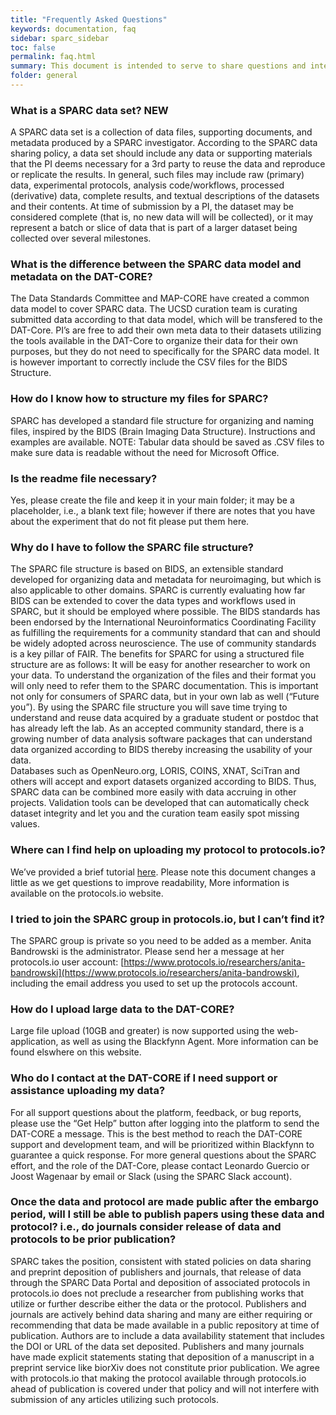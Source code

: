 ```yaml
---
title: "Frequently Asked Questions"
keywords: documentation, faq
sidebar: sparc_sidebar
toc: false
permalink: faq.html
summary: This document is intended to serve to share questions and interactions between the cores and users that may serve as FAQs
folder: general
---
```


### What is a SPARC data set? NEW
A SPARC data set is a collection of data files, supporting documents, and metadata produced by a SPARC investigator.  According to the SPARC data sharing policy, a data set should include any data or supporting materials that the PI deems necessary for a 3rd party to reuse the data and reproduce or replicate the results. In general, such files may include raw (primary) data, experimental protocols, analysis code/workflows, processed (derivative) data, complete results, and textual descriptions of the datasets and their contents.  At time of submission by a PI, the dataset may be considered complete (that is, no new data will will be collected), or it may represent a batch or slice of data that is part of a larger dataset being collected over several milestones.

### What is the difference between the SPARC data model and metadata on the DAT-CORE? 
The Data Standards Committee and MAP-CORE have created a common data model to cover SPARC data. The UCSD curation team is curating submitted data according to that data model, which will be transfered to the DAT-Core.  PI’s are free to add their own meta data to their datasets utilizing the tools available in the DAT-Core to organize their data for their own purposes, but they do not need to specifically for the SPARC data model. It is however important to correctly include the CSV files for the BIDS Structure.

### How do I know how to structure my files for SPARC?
SPARC has developed a standard file structure for organizing and naming files, inspired by the BIDS (Brain Imaging Data Structure).  Instructions and examples are available. NOTE: Tabular data should be saved as .CSV files to make sure data is readable without the need for Microsoft Office.

### Is the readme file necessary?
Yes, please create the file and keep it in your main folder; it may be a placeholder, i.e., a blank text file; however if there are notes that you have about the experiment that do not fit please put them here.

### Why do I have to follow the SPARC file structure?
The SPARC file structure is based on BIDS, an extensible standard developed for organizing data and metadata for neuroimaging, but which is also applicable to other domains.  SPARC is currently evaluating how far BIDS can be extended to cover the data types and workflows used in SPARC, but it should be employed where possible.  The BIDS standards has been endorsed by the International Neuroinformatics Coordinating Facility as fulfilling the requirements for a community standard that can and should be widely adopted across neuroscience.  The use of community standards is a key pillar of FAIR.  The benefits for SPARC for using a structured file structure are as follows:
It will be easy for another researcher to work on your data. To understand the organization of the files and their format you will only need to refer them to the SPARC documentation. This is important not only for consumers of SPARC data, but in your own lab as well (“Future you”).  By using the SPARC file structure you will save time trying to understand and reuse data acquired by a graduate student or postdoc that has already left the lab.
As an accepted community standard, there is a growing number of data analysis software packages that can understand data organized according to BIDS thereby increasing the usability of your data.  
Databases such as OpenNeuro.org, LORIS, COINS, XNAT, SciTran and others will accept and export datasets organized according to BIDS. Thus, SPARC data can be combined more easily with data accruing in other projects.
Validation tools can be developed that can automatically check dataset integrity and let you and the curation team easily spot missing values.

### Where can I find help on uploading my protocol to protocols.io?   
We’ve provided a brief tutorial [here](https://docs.google.com/presentation/d/1WhoLvOVRIbCzu3x30Dd0O1cC09ZGT4g0IFOf4Eq7yfI/edit).  Please note this document changes a little as we get questions to improve readability,  More information is available on the protocols.io website.  

### I tried to join the SPARC group in protocols.io, but I can’t find it?
The SPARC group is private so you need to be added as a member.  Anita Bandrowski is the administrator.  Please send her a message at her protocols.io user account: [https://www.protocols.io/researchers/anita-bandrowski](https://www.protocols.io/researchers/anita-bandrowski), including the email address you used to set up the protocols account.

### How do I upload large data to the DAT-CORE?
Large file upload (10GB and greater) is now supported using the web-application, as well as using the Blackfynn Agent. More information can be found elswhere on this website.

### Who do I contact at the DAT-CORE if I need support or assistance uploading my data?
For all support questions about the platform, feedback, or bug reports, please use the “Get Help” button after logging into the platform to send the DAT-CORE a message. This is the best method to reach the DAT-CORE support and development team, and will be prioritized within Blackfynn to guarantee a quick response. For more general questions about the SPARC effort, and the role of the DAT-Core, please contact Leonardo Guercio or Joost Wagenaar by email or Slack (using the SPARC Slack account).

### Once the data and protocol are made public after the embargo period, will I still be able to publish papers using these data and protocol?  i.e., do journals consider release of data and protocols to be prior publication?
SPARC takes the position, consistent with stated policies on data sharing and preprint deposition of publishers and journals, that release of data through the SPARC Data Portal and deposition of associated protocols in protocols.io does not preclude a researcher from publishing works that utilize or further describe either the data or the protocol. Publishers and journals are actively behind data sharing and many are either requiring or recommending that data be made available in a public repository at time of publication.  Authors are to include a data availability statement that includes the DOI or URL of the data set deposited. Publishers and many journals have made explicit statements stating that deposition of a manuscript in a preprint service like biorXiv does not constitute prior publication. We agree with protocols.io that making the protocol available through protocols.io ahead of publication is covered under that policy and will not interfere with submission of any articles utilizing such protocols.
